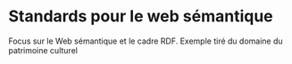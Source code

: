 
# Standards pour le web sémantique

Focus sur le Web sémantique et le cadre RDF. Exemple tiré du domaine du patrimoine culturel

